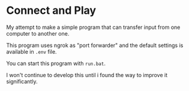 # Connect and Play
My attempt to make a simple program that can transfer input from one computer to another one.

This program uses ngrok as "port forwarder" and the default settings is available in `.env` file.

You can start this program with `run.bat`.

I won't continue to develop this until i found the way to improve it significantly.